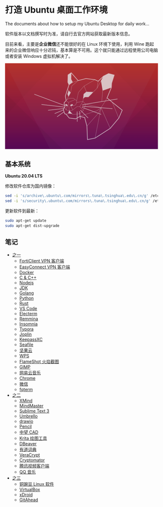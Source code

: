 # 打造 Ubuntu 桌面工作环境
The documents about how to setup my Ubuntu Desktop for daily work...

软件版本以文档撰写时为准，请自行去官方网站获取最新版本信息。

目前来看，主要是**企业微信**还不能很好的在 Linux 环境下使用，利用 Wine 跑起来的企业微信响应十分迟钝，基本算是不可用。这个就只能通过远程使用公司电脑或者安装 Windows 虚拟机解决了。

![Ubuntu2004.png](./images/Ubuntu2004.png)



## 基本系统

**Ubuntu 20.04 LTS**

修改软件仓库为国内镜像：
```bash
sed -i 's/archive\.ubuntu\.com/mirrors\.tuna\.tsinghua\.edu\.cn/g' /etc/apt/sources.list
sed -i 's/security\.ubuntu\.com/mirrors\.tuna\.tsinghua\.edu\.cn/g' /etc/apt/sources.list
```

更新软件到最新：
```bash
sudo apt-get update
sudo apt-get dist-upgrade
```



## 笔记

* [之一](./001.md)
  * [FortiClient VPN 客户端](001.md#forticlient-vpn-%E5%AE%A2%E6%88%B7%E7%AB%AF)
  * [EasyConnect VPN 客户端](001.md#easyconnect-vpn-%E5%AE%A2%E6%88%B7%E7%AB%AF)
  * [Docker](001.md#docker)
  * [C & C++](001.md#c--c)
  * [Nodejs](001.md#nodejs)
  * [JDK](001.md#jdk)
  * [Golang](001.md#golang)
  * [Python](001.md#python)
  * [Rust](001.md#rust)
  * [VS Code](001.md#vs-code)
  * [Electerm](001.md#electerm)
  * [Remmina](001.md#remmina)
  * [Insomnia](001.md#insomnia)
  * [Typora](001.md#typora)
  * [Joplin](001.md#joplin)
  * [KeepassXC](001.md#keepassxc)
  * [Seafile](001.md#seafile)
  * [坚果云](001.md#%E5%9D%9A%E6%9E%9C%E4%BA%91)
  * [WPS](001.md#wps)
  * [FlameShot 火焰截图](001.md#flameshot-%E7%81%AB%E7%84%B0%E6%88%AA%E5%9B%BE)
  * [GIMP](001.md#gimp)
  * [网易云音乐](001.md#%E7%BD%91%E6%98%93%E4%BA%91%E9%9F%B3%E4%B9%90)
  * [Chrome](001.md#chrome)
  * [微信](001.md#%E5%BE%AE%E4%BF%A1)
  * [fqterm](001.md#fqterm)
* [之二](./002.md)
  * [XMind](002.md#xmind)
  * [MindMaster](002.md#mindmaster)
  * [Sublime Text 3](002.md#sublime-text-3)
  * [Umbrello](002.md#umbrello)
  * [drawio](002.md#drawio)
  * [Pencil](002.md#pencil)
  * [中望 CAD](002.md#%E4%B8%AD%E6%9C%9B-cad)
  * [Krita 绘图工具](002.md#krita-%E7%BB%98%E5%9B%BE%E5%B7%A5%E5%85%B7)
  * [DBeaver](002.md#dbeaver)
  * [有道词典](002.md#%E6%9C%89%E9%81%93%E8%AF%8D%E5%85%B8)
  * [VeraCrypt](002.md#veracrypt)
  * [Cryptomator](002.md#cryptomator)
  * [腾讯视频客户端](002.md#%E8%85%BE%E8%AE%AF%E8%A7%86%E9%A2%91%E5%AE%A2%E6%88%B7%E7%AB%AF)
  * [QQ 音乐](002.md#qq-%E9%9F%B3%E4%B9%90)
* [之三](./003.md)
  * [铜豌豆 Linux 软件](003.md#%E9%93%9C%E8%B1%8C%E8%B1%86-linux-%E8%BD%AF%E4%BB%B6)
  * [VirtualBox](003.md#virtualbox)
  * [xDroid](003.md#xdroid)
  * [GitAhead](003.md#gitahead)